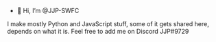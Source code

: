 - 👋 Hi, I’m @JJP-SWFC

I make mostly Python and JavaScript stuff, some of it gets shared here, depends on what it is.
Feel free to add me on Discord JJP#9729
